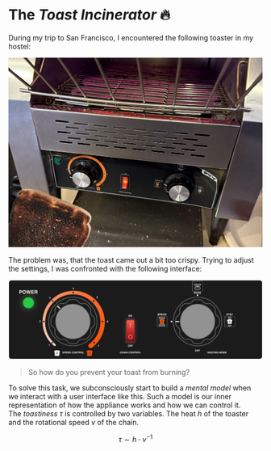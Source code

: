# The *Toast Incinerator* 🔥

During my trip to San Francisco, I encountered the following toaster in my hostel:

![Burned toast](burned_toast.jpg)

The problem was, that the toast came out a bit too crispy. Trying to adjust the settings, I was confronted with the following interface:

![](original.png)

> So how do you prevent your toast from burning?

To solve this task, we subconsciously start to build a *mental model* when we interact with a user interface like this. Such a model is our inner representation of how the appliance works and how we can control it. <br />
The *toastiness* $\tau$ is controlled by two variables. The heat $h$ of the toaster and the rotational speed $v$ of the chain.

$$
\tau \sim h \cdot v^{-1}
$$

